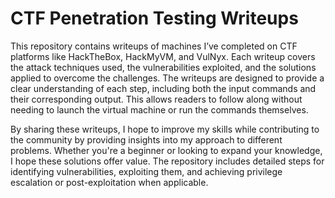 # CTF Penetration Testing Writeups

This repository contains writeups of machines I’ve completed on CTF platforms like HackTheBox, HackMyVM, and VulNyx. Each writeup covers the attack techniques used, the vulnerabilities exploited, and the solutions applied to overcome the challenges. The writeups are designed to provide a clear understanding of each step, including both the input commands and their corresponding output. This allows readers to follow along without needing to launch the virtual machine or run the commands themselves.

By sharing these writeups, I hope to improve my skills while contributing to the community by providing insights into my approach to different problems. Whether you're a beginner or looking to expand your knowledge, I hope these solutions offer value. The repository includes detailed steps for identifying vulnerabilities, exploiting them, and achieving privilege escalation or post-exploitation when applicable.
